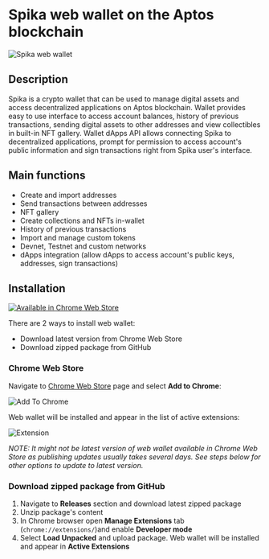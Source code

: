 # Spika web wallet on the Aptos blockchain

![Spika web wallet](https://github.com/SpikaApp/spika-extension/raw/main/assets/header.png)

## **Description**

Spika is a crypto wallet that can be used to manage digital assets and access decentralized applications on Aptos blockchain.
Wallet provides easy to use interface to access account balances, history of previous transactions, sending digital assets to other addresses and view collectibles in built-in NFT gallery.
Wallet dApps API allows connecting Spika to decentralized applications, prompt for permission to access account's public information and sign transactions right from Spika user's interface.

## **Main functions**

- Create and import addresses
- Send transactions between addresses
- NFT gallery
- Create collections and NFTs in-wallet
- History of previous transactions
- Import and manage custom tokens
- Devnet, Testnet and custom networks
- dApps integration (allow dApps to access account's public keys, addresses, sign transactions)

## **Installation**

[![Available in Chrome Web Store](https://github.com/SpikaApp/spika-extension/raw/main/assets/chrome_web_store.png)](https://chrome.google.com/webstore/detail/spika/fadkojdgchhfkdkklllhcphknohbmjmb)

There are 2 ways to install web wallet:

- Download latest version from Chrome Web Store
- Download zipped package from GitHub

### **Chrome Web Store**

Navigate to [Chrome Web Store](https://chrome.google.com/webstore/detail/spika/fadkojdgchhfkdkklllhcphknohbmjmb) page and select **Add to Chrome**:

![Add To Chrome](https://github.com/SpikaApp/spika-extension/raw/main/assets/add_to_chrome.png)

Web wallet will be installed and appear in the list of active extensions:

![Extension](https://github.com/SpikaApp/spika-extension/raw/main/assets/extension.png)

_NOTE: It might not be latest version of web wallet available in Chrome Web Store as publishing updates usually takes several days. See steps below for other options to update to latest version._

### **Download zipped package from GitHub**

1. Navigate to **Releases** section and download latest zipped package
2. Unzip package's content
3. In Chrome browser open **Manage Extensions** tab (`chrome://extensions/`)and enable **Developer mode**
4. Select **Load Unpacked** and upload package. Web wallet will be installed and appear in **Active Extensions**
